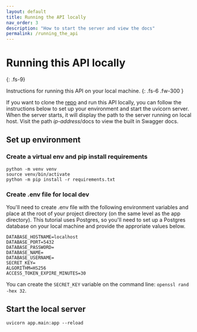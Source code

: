 ```yaml
---
layout: default
title: Running the API locally
nav_order: 3
description: "How to start the server and view the docs"
permalink: /running_the_api
---
```


# Running this API locally
{: .fs-9}

Instructions for running this API on your local machine.
{: .fs-6 .fw-300 }

If you want to clone the [repo](https://github.com/rtreddick/fcc-fastapi) and run this API locally, you can follow the instructions below to set up your environment and start the uvicorn server. When the server starts, it will display the path to the server running on local host. Visit the path *ip-address*/docs to view the built in Swagger docs.

## Set up environment

### Create a virtual env and pip install requirements

```
python -m venv venv
source venv/bin/activate
python -m pip install -r requirements.txt
```

### Create .env file for local dev
You'll need to create .env file with the following environment variables and place at the root of your project directory (on the same level as the app directory). This tutorial uses Postgres, so you'll need to set up a Postgres database on your local machine and provide the approriate values below.

```
DATABASE_HOSTNAME=localhost
DATABASE_PORT=5432
DATABASE_PASSWORD=
DATABASE_NAME=
DATABASE_USERNAME=
SECRET_KEY=
ALGORITHM=HS256
ACCESS_TOKEN_EXPIRE_MINUTES=30
```

You can create the `SECRET_KEY` variable on the command line: `openssl rand -hex 32`.

## Start the local server

`uvicorn app.main:app --reload`



